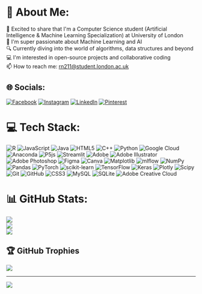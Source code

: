 # 💫 About Me:
🔭 Excited to share that I'm a Computer Science student (Artificial Intelligence & Machine Learning Specialization) at University of London<br>🌱 I'm super passionate about Machine Learning and AI<br>🔍 Currently diving into the world of algorithms, data structures and beyond<br>💻 I'm interested in open-source projects and collaborative coding<br>📫 How to reach me: rn211@student.london.ac.uk<br>



## 🌐 Socials:
[![Facebook](https://img.shields.io/badge/Facebook-%231877F2.svg?logo=Facebook&logoColor=white)](https://facebook.com/royanikseresht01) [![Instagram](https://img.shields.io/badge/Instagram-%23E4405F.svg?logo=Instagram&logoColor=white)](https://instagram.com/royanikseresht) [![LinkedIn](https://img.shields.io/badge/LinkedIn-%230077B5.svg?logo=linkedin&logoColor=white)](https://linkedin.com/in/royanikseresht) [![Pinterest](https://img.shields.io/badge/Pinterest-%23E60023.svg?logo=Pinterest&logoColor=white)](https://pinterest.com/RoyaNikseresht) 

# 💻 Tech Stack:
![R](https://img.shields.io/badge/r-%23276DC3.svg?style=flat&logo=r&logoColor=white) ![JavaScript](https://img.shields.io/badge/javascript-%23323330.svg?style=flat&logo=javascript&logoColor=%23F7DF1E) ![Java](https://img.shields.io/badge/java-%23ED8B00.svg?style=flat&logo=openjdk&logoColor=white) ![HTML5](https://img.shields.io/badge/html5-%23E34F26.svg?style=flat&logo=html5&logoColor=white) ![C++](https://img.shields.io/badge/c++-%2300599C.svg?style=flat&logo=c%2B%2B&logoColor=white) ![Python](https://img.shields.io/badge/python-3670A0?style=flat&logo=python&logoColor=ffdd54) ![Google Cloud](https://img.shields.io/badge/GoogleCloud-%234285F4.svg?style=flat&logo=google-cloud&logoColor=white) ![Anaconda](https://img.shields.io/badge/Anaconda-%2344A833.svg?style=flat&logo=anaconda&logoColor=white) ![P5js](https://img.shields.io/badge/p5.js-ED225D?style=flat&logo=p5.js&logoColor=FFFFFF) ![Streamlit](https://img.shields.io/badge/Streamlit-%23FE4B4B.svg?style=flat&logo=streamlit&logoColor=white) ![Adobe](https://img.shields.io/badge/adobe-%23FF0000.svg?style=flat&logo=adobe&logoColor=white) ![Adobe Illustrator](https://img.shields.io/badge/adobe%20illustrator-%23FF9A00.svg?style=flat&logo=adobe%20illustrator&logoColor=white) ![Adobe Photoshop](https://img.shields.io/badge/adobe%20photoshop-%2331A8FF.svg?style=flat&logo=adobe%20photoshop&logoColor=white) ![Figma](https://img.shields.io/badge/figma-%23F24E1E.svg?style=flat&logo=figma&logoColor=white) ![Canva](https://img.shields.io/badge/Canva-%2300C4CC.svg?style=flat&logo=Canva&logoColor=white) ![Matplotlib](https://img.shields.io/badge/Matplotlib-%23ffffff.svg?style=flat&logo=Matplotlib&logoColor=black) ![mlflow](https://img.shields.io/badge/mlflow-%23d9ead3.svg?style=flat&logo=numpy&logoColor=blue) ![NumPy](https://img.shields.io/badge/numpy-%23013243.svg?style=flat&logo=numpy&logoColor=white) ![Pandas](https://img.shields.io/badge/pandas-%23150458.svg?style=flat&logo=pandas&logoColor=white) ![PyTorch](https://img.shields.io/badge/PyTorch-%23EE4C2C.svg?style=flat&logo=PyTorch&logoColor=white) ![scikit-learn](https://img.shields.io/badge/scikit--learn-%23F7931E.svg?style=flat&logo=scikit-learn&logoColor=white) ![TensorFlow](https://img.shields.io/badge/TensorFlow-%23FF6F00.svg?style=flat&logo=TensorFlow&logoColor=white) ![Keras](https://img.shields.io/badge/Keras-%23D00000.svg?style=flat&logo=Keras&logoColor=white) ![Plotly](https://img.shields.io/badge/Plotly-%233F4F75.svg?style=flat&logo=plotly&logoColor=white) ![Scipy](https://img.shields.io/badge/SciPy-%230C55A5.svg?style=flat&logo=scipy&logoColor=%white) ![Git](https://img.shields.io/badge/git-%23F05033.svg?style=flat&logo=git&logoColor=white) ![GitHub](https://img.shields.io/badge/github-%23121011.svg?style=flat&logo=github&logoColor=white) ![CSS3](https://img.shields.io/badge/css3-%231572B6.svg?style=flat&logo=css3&logoColor=white) ![MySQL](https://img.shields.io/badge/mysql-4479A1.svg?style=flat&logo=mysql&logoColor=white) ![SQLite](https://img.shields.io/badge/sqlite-%2307405e.svg?style=flat&logo=sqlite&logoColor=white) ![Adobe Creative Cloud](https://img.shields.io/badge/Adobe%20Creative%20Cloud-DA1F26.svg?style=flat&logo=Adobe%20Creative%20Cloud&logoColor=white)
# 📊 GitHub Stats:
![](https://github-readme-stats.vercel.app/api?username=royanikseresht&theme=rose&hide_border=false&include_all_commits=true&count_private=true)<br/>
![](https://github-readme-streak-stats.herokuapp.com/?user=royanikseresht&theme=rose&hide_border=false)<br/>
![](https://github-readme-stats.vercel.app/api/top-langs/?username=royanikseresht&theme=rose&hide_border=false&include_all_commits=true&count_private=true&layout=compact)

## 🏆 GitHub Trophies
![](https://github-profile-trophy.vercel.app/?username=royanikseresht&theme=rose&no-frame=false&no-bg=false&margin-w=4)

---
[![](https://visitcount.itsvg.in/api?id=royanikseresht&icon=0&color=5)](https://visitcount.itsvg.in)

<!-- Proudly created with GPRM ( https://gprm.itsvg.in ) -->
